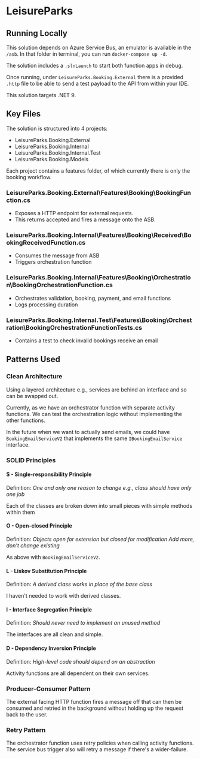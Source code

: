 # LeisureParks

## Running Locally
This solution depends on Azure Service Bus, an emulator is available in the `/asb`. In that folder in terminal, you can run `docker-compose up -d`.

The solution includes a `.slnLaunch` to start both function apps in debug.

Once running, under `LeisureParks.Booking.External` there is a provided `.http` file to be able to send a test payload to the API from within your IDE.

This solution targets .NET 9.

## Key Files
The solution is structured into 4 projects:
* LeisureParks.Booking.External
* LeisureParks.Booking.Internal
* LeisureParks.Booking.Internal.Test
* LeisureParks.Booking.Models

Each project contains a features folder, of which currently there is only the booking workflow.

### LeisureParks.Booking.External\Features\Booking\BookingFunction.cs
* Exposes a HTTP endpoint for external requests.
* This returns accepted and fires a message onto the ASB.

### LeisureParks.Booking.Internal\Features\Booking\Received\BookingReceivedFunction.cs
* Consumes the message from ASB
* Triggers orchestration function

### LeisureParks.Booking.Internal\Features\Booking\Orchestration\BookingOrchestrationFunction.cs
* Orchestrates validation, booking, payment, and email functions
* Logs processing duration

### LeisureParks.Booking.Internal.Test\Features\Booking\Orchestration\BookingOrchestrationFunctionTests.cs
* Contains a test to check invalid bookings receive an email

## Patterns Used
### Clean Architecture
Using a layered architecture e.g., services are behind an interface and so can be swapped out.

Currently, as we have an orchestrator function with separate activity functions. We can test the orchestration logic without implementing the other functions.

In the future when we want to actually send emails, we could have `BookingEmailServiceV2` that implements the same `IBookingEmailService` interface.

### SOLID Principles
#### S - Single-responsibility Principle
Definition: _One and only one reason to change e.g., class should have only one job_

Each of the classes are broken down into small pieces with simple methods within them

#### O - Open-closed Principle
Definition: _Objects open for extension but closed for modification
Add more, don't change existing_

As above with `BookingEmailServiceV2`.

#### L - Liskov Substitution Principle
Definition: _A derived class works in place of the base class_

I haven't needed to work with derived classes.

#### I - Interface Segregation Principle
Definition: _Should never need to implement an unused method_

The interfaces are all clean and simple.

#### D - Dependency Inversion Principle
Definition: _High-level code should depend on an abstraction_

Activity functions are all dependent on their own services.

### Producer-Consumer Pattern
The external facing HTTP function fires a message off that can then be consumed and retried in the background without holding up the request back to the user.

### Retry Pattern
The orchestrator function uses retry policies when calling activity functions. The service bus trigger also will retry a message if there's a wider-failure.